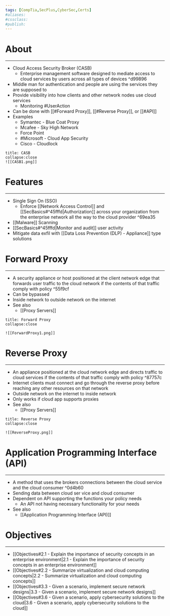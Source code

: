 ```yaml
---
tags: [CompTia,SecPlus,CyberSec,Certs]
#aliases:
#cssclass:
#publish:
---
```


# About
---
- Cloud Access Security Broker (CASB)
	- Enterprise management software designed to mediate access to cloud services by users across all types of devices ^d99896
- Middle man for authentication and people are using the services they are supposed to
- Provide visibility into how clients and other network nodes use cloud services
	- Monitoring #UserAction
- Can be done with [[#Forward Proxy]], [[#Reverse Proxy]], or [[#API]]
- Examples
	- Symantec - Blue Coat Proxy
	- Mcafee - Sky High Network
	- Force Point
	- #Microsoft - Cloud App Security
	- Cisco - Cloudlock

```ad-info
title: CASB
collapse:close
![[CASB1.png]]
```

# Features
---
- Single Sign On (SSO)
	- Enforce [[Network Access Control]] and [[SecBasics#^45fffd|Authorization]] across your organization from the enterprise network all the way to the cloud provider ^69ea35
- [[Malware]] Scanning
- [[SecBasics#^45fffd|Monitor and audit]] user activity
- Mitigate data exfil with [[Data Loss Prevention (DLP) - Appliance]] type solutions

# Forward Proxy
---
- A security appliance or host positioned at the client network edge that forwards user traffic to the cloud network if the contents of that traffic comply with policy ^55f9cf
- Can be bypassed
- Inside network to outside network on the internet
- See also
	- [[Proxy Servers]]

```ad-info
title: Forward Proxy
collapse:close

![[ForwardProxy1.png]]
```

# Reverse Proxy
---
- An appliance positioned at the cloud network edge and directs traffic to cloud services if the contents of that traffic comply with policy ^87757c
- Internet clients must connect and go through the reverse proxy before reaching any other resources on that network
- Outside network on the internet to inside network
- Only works if cloud app supports proxies
- See also
	- [[Proxy Servers]]

```ad-info
title: Reverse Proxy
collapse:close

![[ReverseProxy.png]]
```

# Application Programming Interface (API)
---
- A method that uses the brokers connections between the cloud service and the cloud consumer ^0d4b60
- Sending data between cloud ser vice and cloud consumer
- Dependent on API supporting the functions your policy needs
	- An API not having necessary functionality for your needs
- See also
	- [[Application Programming Interface (API)]]

# Objectives
---
- [[Objectives#2.1 - Explain the importance of security concepts in an enterprise environment|2.1 - Explain the importance of security concepts in an enterprise environment]]
- [[Objectives#2.2 - Summarize virtualization and cloud computing concepts|2.2 - Summarize virtualization and cloud computing concepts]]
- [[Objectives#3.3 - Given a scenario, implement secure network designs|3.3 - Given a scenario, implement secure network designs]]
- [[Objectives#3.6 - Given a scenario, apply cybersecurity solutions to the cloud|3.6 - Given a scenario, apply cybersecurity solutions to the cloud]]